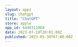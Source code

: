 ```yaml
---
layout: apps
slug: chatgpt
title: "ChatGPT"
store: apple
app_id: 6448311069
date: 2023-07-18T20:01:09Z
published: 2023-05-30T07:00:00Z
---
```


